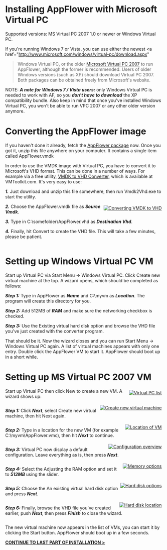 # Installing AppFlower with Microsoft Virtual PC

<p class="warning">Supported versions: MS Virtual PC 2007 1.0 or newer or Windows Virtual PC. 

If you're running Windows 7 or Vista, you can use either the newest <a href="http://www.microsoft.com/windows/virtual-pc/download.aspx" 
>Windows Virtual PC</a>, or the older <a href="http://www.microsoft.com/download/en/details.aspx?id=4580" >Microsoft Virtual PC 2007</a> to run AppFlower, although the former is recommended. Users of older Windows versions (such as XP) should download Virtual PC 2007. Both packages can be obtained freely from Microsoft's website.

NOTE: ***A note for Windows 7 / Vista users:*** only Windows Virtual PC is needed to work with AF, so you ***don't have to download*** the XP 
compatibility bundle. Also keep in mind that once you've installed Windows Virtual PC, you won't be able to run VPC 2007 or any other older version anymore.

# Converting the AppFlower image

If you haven't done it already, fetch the <a href="http://cdn.appflower.com/vmware.zip">AppFlower package</a> now. Once you got it, unzip this file anywhere on your computer. It contains a single item called AppFlower.vmdk

In order to use the VMDK image with Virtual PC, you have to convert it to Microsoft's VHD format. This can be done in a number of ways. For example via a free 
utility, <a href="http://vmtoolkit.com/files/folders/converters/entry8.aspx" >VMDK to VHD Converter</a>, which is available at VMToolkit.com. It's very easy to use:

***1.*** Just download and unzip this file somewhere, then run Vmdk2Vhd.exe to start the utility.

<div class="image_medium" style="float:right;"><a href="/uploads/book/virtualmachine/vmdk.PNG" rel="prettyPhoto" title=""><img alt="Converting VMDK to VHD" src="/uploads/book/virtualmachine/vmdk.PNG" hspace="5" vspace="5"></a></div> 

***2.*** Choose the AppFlower.vmdk file as ***Source Vmdk***.

***3.*** Type in C:\somefolder\AppFlower.vhd as ***Destination Vhd***.

***4.*** Finally, hit Convert to create the VHD file. This will take a few minutes, please be patient.

<div style="clear:both;"></div>

# Setting up Windows Virtual PC VM

Start up Virtual PC via Start Menu -> Windows Virtual PC. Click Create new virtual machine at the top. A wizard opens, which should be completed as follows:

***Step 1:*** Type in AppFlower as ***Name*** and C:\myvm as ***Location***. 
The program will create this directory for you.

***Step 2:*** Add 512MB of ***RAM*** and make sure the networking checkbox is checked.

***Step 3:*** Use the Existing virtual hard disk option and browse the VHD file you've just created with the converter program.

That should be it. Now the wizard closes and you can run Start Menu -> Windows Virtual PC again. A list of virtual 
machines appears with only one entry. Double click the AppFlower VM to start it. AppFlower should boot up in a short while.

# Setting up MS Virtual PC 2007 VM

<div class="image_medium" style="float:right;"><a href="/uploads/book/virtualmachine/vpc2007_1.PNG" rel="prettyPhoto" title=""><img alt="Virtual PC list" src="/uploads/book/virtualmachine/vpc2007_1.PNG" hspace="5" vspace="5"></a></div> 

Start up Virtual PC then click New to create a new VM. A wizard shows up:

<div style="clear:both;"></div>

<div class="image_medium" style="float:right;"><a href="/uploads/book/virtualmachine/vpc2007_2.PNG" rel="prettyPhoto" title=""><img alt="Create new virtual machine" src="/uploads/book/virtualmachine/vpc2007_2.PNG" hspace="5" vspace="5"></a></div> 

***Step 1:*** Click ***Next***, select Create new virtual machine, then hit Next again.

<div style="clear:both;"></div>

<div class="image_medium" style="float:right;"><a href="/uploads/book/virtualmachine/vpc2007_3.PNG" rel="prettyPhoto" title=""><img alt="Location of VM" src="/uploads/book/virtualmachine/vpc2007_3.PNG" hspace="5" vspace="5"></a></div> 

***Step 2:*** Type in a location for the new VM (for example C:\myvm\AppFlower.vmc), then hit ***Next*** to continue.

<div style="clear:both;"></div>

<div class="image_medium" style="float:right;"><a href="/uploads/book/virtualmachine/vpc2007_4.PNG" rel="prettyPhoto" title=""><img alt="Configuration overview" src="/uploads/book/virtualmachine/vpc2007_4.PNG" hspace="5" vspace="5"></a></div> 

***Step 3:*** Virtual PC now display a default configuration. Leave everything as is, then press ***Next***.

<div style="clear:both;"></div>

<div class="image_medium" style="float:right;"><a href="/uploads/book/virtualmachine/vpc2007_5.PNG" rel="prettyPhoto" title=""><img alt="Memory options" src="/uploads/book/virtualmachine/vpc2007_5.PNG" hspace="5" vspace="5"></a></div> 

***Step 4:*** Select the Adjusting the RAM option and set it to ***512MB*** using the slider.

<div style="clear:both;"></div>

<div class="image_medium" style="float:right;"><a href="/uploads/book/virtualmachine/vpc2007_6.PNG" rel="prettyPhoto" title=""><img alt="Hard disk options" src="/uploads/book/virtualmachine/vpc2007_6.PNG" hspace="5" vspace="5"></a></div> 

***Step 5:*** Choose the An existing virtual hard disk option and press ***Next***.

<div style="clear:both;"></div>

<div class="image_medium" style="float:right;"><a href="/uploads/book/virtualmachine/vpc2007_7.PNG" rel="prettyPhoto" title=""><img alt="Hard disk location" src="/uploads/book/virtualmachine/vpc2007_7.PNG" hspace="5" vspace="5"></a></div> 

***Step 6:*** Finally, browse the VHD file you've created earlier, push ***Next***, then press ***Finish*** to close the wizard.

<div style="clear:both;"></div>

The new virtual machine now appears in the list of VMs, you can start it by clicking the Start button. AppFlower 
should boot up in a few seconds.

<strong><u><a href="/doc/1_2/learn_install_finalstep">CONTINUE TO LAST PART OF INSTALLATION &gt;</a></u></strong> 

